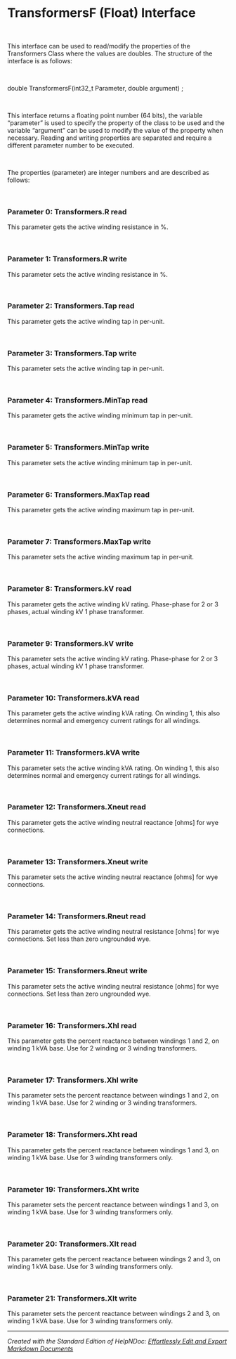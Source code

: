 # TransformersF (Float) Interface

&nbsp;

This interface can be used to read/modify the properties of the Transformers Class where the values are doubles. The structure of the interface is as follows:

&nbsp;

double TransformersF(int32\_t Parameter, double argument) ;

&nbsp;

This interface returns a floating point number (64 bits), the variable “parameter” is used to specify the property of the class to be used and the variable “argument” can be used to modify the value of the property when necessary. Reading and writing properties are separated and require a different parameter number to be executed.

&nbsp;

The properties (parameter) are integer numbers and are described as follows:

&nbsp;

### Parameter 0: Transformers.R read

This parameter gets the active winding resistance in %.

&nbsp;

### Parameter 1: Transformers.R write

This parameter sets the active winding resistance in %.

&nbsp;

### Parameter 2: Transformers.Tap read

This parameter gets the active winding tap in per-unit.

&nbsp;

### Parameter 3: Transformers.Tap write

This parameter sets the active winding tap in per-unit.

&nbsp;

### Parameter 4: Transformers.MinTap read

This parameter gets the active winding minimum tap in per-unit.

&nbsp;

### Parameter 5: Transformers.MinTap write

This parameter sets the active winding minimum tap in per-unit.

&nbsp;

### Parameter 6: Transformers.MaxTap read

This parameter gets the active winding maximum tap in per-unit.

&nbsp;

### Parameter 7: Transformers.MaxTap write

This parameter sets the active winding maximum tap in per-unit.

&nbsp;

### Parameter 8: Transformers.kV read

This parameter gets the active winding kV rating. Phase-phase for 2 or 3 phases, actual winding kV 1 phase transformer.

&nbsp;

### Parameter 9: Transformers.kV write

This parameter sets the active winding kV rating. Phase-phase for 2 or 3 phases, actual winding kV 1 phase transformer.

&nbsp;

### Parameter 10: Transformers.kVA read

This parameter gets the active winding kVA rating. On winding 1, this also determines normal and emergency current ratings for all windings.

&nbsp;

### Parameter 11: Transformers.kVA write

This parameter sets the active winding kVA rating. On winding 1, this also determines normal and emergency current ratings for all windings.

&nbsp;

### Parameter 12: Transformers.Xneut read

This parameter gets the active winding neutral reactance \[ohms\] for wye connections.

&nbsp;

### Parameter 13: Transformers.Xneut write

This parameter sets the active winding neutral reactance \[ohms\] for wye connections.

&nbsp;

### Parameter 14: Transformers.Rneut read

This parameter gets the active winding neutral resistance \[ohms\] for wye connections. Set less than zero ungrounded wye.

&nbsp;

### Parameter 15: Transformers.Rneut write

This parameter sets the active winding neutral resistance \[ohms\] for wye connections. Set less than zero ungrounded wye.

&nbsp;

### Parameter 16: Transformers.Xhl read

This parameter gets the percent reactance between windings 1 and 2, on winding 1 kVA base. Use for 2 winding or 3 winding transformers.

&nbsp;

### Parameter 17: Transformers.Xhl write

This parameter sets the percent reactance between windings 1 and 2, on winding 1 kVA base. Use for 2 winding or 3 winding transformers.

&nbsp;

### Parameter 18: Transformers.Xht read

This parameter gets the percent reactance between windings 1 and 3, on winding 1 kVA base. Use for 3 winding transformers only.

&nbsp;

### Parameter 19: Transformers.Xht write

This parameter sets the percent reactance between windings 1 and 3, on winding 1 kVA base. Use for 3 winding transformers only.

&nbsp;

### Parameter 20: Transformers.Xlt read

This parameter gets the percent reactance between windings 2 and 3, on winding 1 kVA base. Use for 3 winding transformers only.

&nbsp;

### Parameter 21: Transformers.Xlt write

This parameter sets the percent reactance between windings 2 and 3, on winding 1 kVA base. Use for 3 winding transformers only.


***
_Created with the Standard Edition of HelpNDoc: [Effortlessly Edit and Export Markdown Documents](<https://www.helpndoc.com/feature-tour/markdown-import-export-using-helpndoc-help-authoring-tool/>)_
